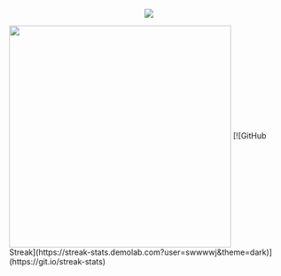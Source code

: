 <p align="center">
<img src="https://capsule-render.vercel.app/api?type=waving&color=timeGradient&height=300&&section=header&text={HAHAHA!}&fontSize=90&fontAlign=50&fontAlignY=30&desc={I'm swj}&descAlign=50&descSize=30&descAlignY=60&animation=twinkling" />
</p>
<img align="center" width="400" src="https://github-readme-stats.vercel.app/api?username=swwwwj&theme=transparent&include_all_commits=true&show_icons=true&hide_border=true" />
[![GitHub Streak](https://streak-stats.demolab.com?user=swwwwj&theme=dark)](https://git.io/streak-stats)
